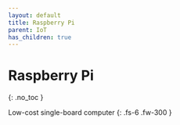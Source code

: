 ```yaml
---
layout: default
title: Raspberry Pi
parent: IoT
has_children: true
---
```


# Raspberry Pi
{: .no_toc }

Low-cost single-board computer
{: .fs-6 .fw-300 }
